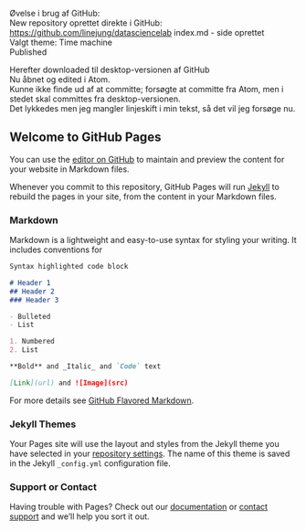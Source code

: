 Øvelse i brug af GitHub:<br>
New repository oprettet direkte i GitHub: https://github.com/linejung/datasciencelab
index.md - side oprettet<br>
Valgt theme: Time machine<br>
Published

Herefter downloaded til desktop-versionen af GitHub<br>
Nu åbnet og edited i Atom.<br>
Kunne ikke finde ud af at committe; forsøgte at committe fra Atom, men i stedet skal committes fra desktop-versionen.<br>
Det lykkedes men jeg mangler linjeskift i min tekst, så det vil jeg forsøge nu.



## Welcome to GitHub Pages

You can use the [editor on GitHub](https://github.com/linejung/datasciencelab/edit/master/README.md) to maintain and preview the content for your website in Markdown files.

Whenever you commit to this repository, GitHub Pages will run [Jekyll](https://jekyllrb.com/) to rebuild the pages in your site, from the content in your Markdown files.

### Markdown

Markdown is a lightweight and easy-to-use syntax for styling your writing. It includes conventions for

```markdown
Syntax highlighted code block

# Header 1
## Header 2
### Header 3

- Bulleted
- List

1. Numbered
2. List

**Bold** and _Italic_ and `Code` text

[Link](url) and ![Image](src)
```

For more details see [GitHub Flavored Markdown](https://guides.github.com/features/mastering-markdown/).

### Jekyll Themes

Your Pages site will use the layout and styles from the Jekyll theme you have selected in your [repository settings](https://github.com/linejung/datasciencelab/settings). The name of this theme is saved in the Jekyll `_config.yml` configuration file.

### Support or Contact

Having trouble with Pages? Check out our [documentation](https://help.github.com/categories/github-pages-basics/) or [contact support](https://github.com/contact) and we’ll help you sort it out.
